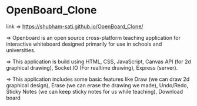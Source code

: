 # OpenBoard_Clone

link => https://shubham-sati.github.io/OpenBoard_Clone/

=> Openboard is an open source cross-platform teaching application for interactive whiteboard designed primarily for use in schools and universities.

=> This application is build using HTML, CSS, JavaScript, Canvas API (for 2d graphical drawing), Socket.IO (For realtime drawing), Express (server).

=> This application includes some basic features like Draw (we can draw 2d graphical design), Erase (we can erase the drawing we made), Undo/Redo, Sticky Notes (we can keep sticky notes for us while teaching), Download board
